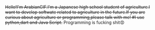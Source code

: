 ~~Hello!I'm ArabianCIF.I'm a Japanese high school student of agriculture.I want to develop softwate related to agriculture in the future.If you are curious about agriculture or programming,please talk with me!
#I use python,dart and Java Script.~~
Programming is fucking shit😡
  


<!---
ArabianCIF/ArabianCIF is a ✨ special ✨ repository because its `README.md` (this file) appears on your GitHub profile.
You can click the Preview link to take a look at your changes.
--->
